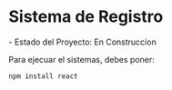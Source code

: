 <h1> Sistema de Registro</h1>
- Estado del Proyecto: En Construccion

Para ejecuar el sistemas, debes poner:

``` npm install react ```
